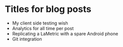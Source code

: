 # Titles for blog posts

- My client side testing wish
- Analytics for all time per post
- Replicating a LaMetric with a spare Android phone
- Git integration
